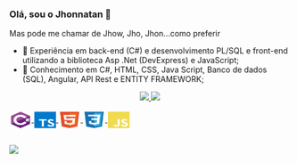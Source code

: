### Olá, sou o Jhonnatan 👋 
Mas pode me chamar de Jhow, Jho, Jhon...como preferir 

- 🔭 Experiência em back-end (C#) e desenvolvimento PL/SQL e front-end utilizando a biblioteca Asp .Net (DevExpress) e JavaScript;
- 🌱 Conhecimento em C#, HTML, CSS, Java Script, Banco de dados (SQL), Angular, API Rest e ENTITY FRAMEWORK;

<div align="center">
  <a href="https://github.com/JHOSTS">
  <img height="180em" src="https://github-readme-stats.vercel.app/api?username=JHOSTS&show_icons=true&theme=tokyonight&include_all_commits=true&count_private=true"/>
  <img height="180em" src="https://github-readme-stats.vercel.app/api/top-langs/?username=JHOSTS&layout=compact&langs_count=7&theme=tokyonight"/>
    
</div>
  <div style="display: inline_block"><br>
  <img align="center" alt="Jho-Csharp" height="30" width="40" src="https://raw.githubusercontent.com/devicons/devicon/master/icons/csharp/csharp-original.svg">
  <img align="center" alt="Jho-C" height="30" width="40" src="https://raw.githubusercontent.com/devicons/devicon/master/icons/typescript/typescript-plain.svg">
  <img align="center" alt="Jho-HTML" height="30" width="40" src="https://raw.githubusercontent.com/devicons/devicon/master/icons/html5/html5-original.svg">
  <img align="center" alt="Jho-CSS" height="30" width="40" src="https://raw.githubusercontent.com/devicons/devicon/master/icons/css3/css3-original.svg">
   <img align="center" alt="Jho-Js" height="30" width="40" src="https://raw.githubusercontent.com/devicons/devicon/master/icons/javascript/javascript-plain.svg">       
</div>
  
  ##
  
<div
<a href="https://www.linkedin.com/in/jhosts/" target="_blank"><img src="https://img.shields.io/badge/LinkedIn-0077B5?style=for-the-badge&logo=linkedin&logoColor=white"></a> 
</div> 
